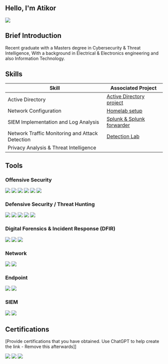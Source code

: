 ## Hello, I'm Atikor
<a href="www.linkedin.com/in/atikoribodeng"><img src="https://img.shields.io/badge/-LinkedIn-0072b1?&style=for-the-badge&logo=linkedin&logoColor=white" /></a>

## Brief Introduction

Recent graduate with a Masters degree in Cybersecurity & Threat Intelligence, With a background in Electrical & Electronics engineering and  also Information Technology.


## Skills

| Skill                                         | Associated Project         |
|-----------------------------------------------|----------------------------|
| Active Directory                              | <a href="https://github.com/rokita28/Homelab-Setup-with-ActiveDirectory">Active Directory project</a>|
| Network Configuration                         | <a href="https://github.com/rokita28/Homelab-Setup-with-ActiveDirectory">Homelab setup</a>|
| SIEM Implementation and Log Analysis          | <a href="https://github.com/rokita28/AD-security-project">Splunk & Splunk forwarder </a>|
| Network Traffic Monitoring and Attack Detection | <a href="https://github.com/rokita28/AD-security-project">Detection Lab</a>|
| Privacy Analysis & Threat Intelligence

## Tools
### Offensive Security
<div>
  <img src="https://img.shields.io/badge/-Kali_Linux-557C94?&style=for-the-badge&logo=kalilinux&logoColor=white">
  <img src="https://img.shields.io/badge/-Metasploit-2A2A2A?&style=for-the-badge&logo=metasploit&logoColor=white">
  <img src="https://img.shields.io/badge/-Burp_Suite-F24C00?&style=for-the-badge&logo=portswigger&logoColor=white">
  <img src="https://img.shields.io/badge/-Wireshark-1679A7?&style=for-the-badge&logo=wireshark&logoColor=white">
  <img src="https://img.shields.io/badge/-Nmap-009639?&style=for-the-badge&logo=nmap&logoColor=white">
  <img src="https://img.shields.io/badge/-OpenVAS-008000?&style=for-the-badge&logo=gnupg&logoColor=white"> 
<div>

### Defensive Security / Threat Hunting
<div>
    <img src="https://img.shields.io/badge/-Sysmon-0078D4?&style=for-the-badge&logo=microsoft&logoColor=white">
    <img src="https://img.shields.io/badge/-MITRE_ATTACK_Framework-FF0000?&style=for-the-badge&logo=mitre&logoColor=white">
    <img src="https://img.shields.io/badge/-Splunk-FFCC00?&style=for-the-badge&logo=splunk&logoColor=black">
    <img src="https://img.shields.io/badge/-Microsoft_Sentinel-0078D4?&style=for-the-badge&logo=Microsoft&logoColor=white">
    <img src="https://img.shields.io/badge/-Suricata-004C99?&style=for-the-badge&logo=suricata&logoColor=white">
<div>
    
### Digital Forensics & Incident Response (DFIR)
<div>
  <img src="https://img.shields.io/badge/-Autopsy-4B0082?&style=for-the-badge&logo=autopsy&logoColor=white">
  <img src="https://img.shields.io/badge/-Velociraptor-000000?&style=for-the-badge&logo=velociraptor&logoColor=white">
  <img src="https://img.shields.io/badge/-Volatility-6A5ACD?&style=for-the-badge&logo=volatility&logoColor=white">
</div>
  
### Network
<div>
    <img src="https://img.shields.io/badge/-Wireshark-1679A7?&style=for-the-badge&logo=Wireshark&logoColor=white" />
    <img src="https://img.shields.io/badge/-Suricata-EF3B2D?&style=for-the-badge&logo=Suricata&logoColor=white" />
</div>

### Endpoint
<div>
    <img src="https://img.shields.io/badge/-Microsoft_Defender_for_Endpoint-00A4EF?&style=for-the-badge&logo=Microsoft&logoColor=white" />
    <img src="https://img.shields.io/badge/-Velociraptor-4B275F?&style=for-the-badge&logo=Velociraptor&logoColor=white" />
</div>

### SIEM
<div>
    <img src="https://img.shields.io/badge/-Microsoft_Sentinel-0078D4?&style=for-the-badge&logo=Microsoft&logoColor=white" />
    <img src="https://img.shields.io/badge/-Splunk-000000?&style=for-the-badge&logo=Splunk&logoColor=white" />
</div>

## Certifications
[Provide certifications that you have obtained. Use ChatGPT to help create the link - Remove this afterwards]]
<div>
<img src="https://img.shields.io/badge/-Security%2B-FF0000?&style=for-the-badge&logo=CompTIA&logoColor=white" />
<img src="https://img.shields.io/badge/-Network%2B-007ACC?&style=for-the-badge&logo=CompTIA&logoColor=white" />
<img src="https://img.shields.io/badge/-A%2B-4D4D4D?&style=for-the-badge&logo=CompTIA&logoColor=white" />
</div>


